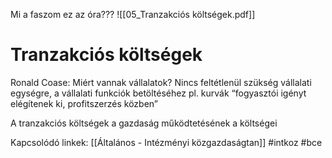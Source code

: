 Mi a faszom ez az óra???
![[05_Tranzakciós költségek.pdf]]
# Tranzakciós költségek
Ronald Coase: Miért vannak vállalatok?
Nincs feltétlenül szükség vállalati egységre, a vállalati funkciók betöltéséhez pl. kurvák “fogyasztói igényt elégítenek ki, profitszerzés közben”

A tranzakciós költségek a gazdaság működtetésének a költségei




Kapcsolódó linkek:
[[Általános - Intézményi közgazdaságtan]]
#intkoz 
#bce
